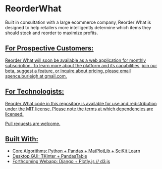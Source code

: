 # ReorderWhat
Built in consultation with a large ecommerce company, Reorder What is designed to help retailers more intelligently determine which items they should stock and reorder to maximize profits.

<a Demo Video href = "https://youtu.be/QYndq67zFPg" >

## For Prospective Customers:
Reorder What will soon be available as a web application for monthly subscription. To learn more about the platform and its capabilities, join our beta, suggest a feature, or inquire about pricing, please email spence.burleigh at gmail.com.

## For Technologists:
Reorder What code in this repository is available for use and redistribution under the MIT license. Please note the terms at which dependencies are licensed. 

Pull requests are welcome.

## Built With:

- Core Algorithms: Python + Pandas + MatPlotLib + SciKit Learn
- Desktop GUI: TKinter + PandasTable
- Forthcoming Webapp: Django + Plotly.js // d3.js
